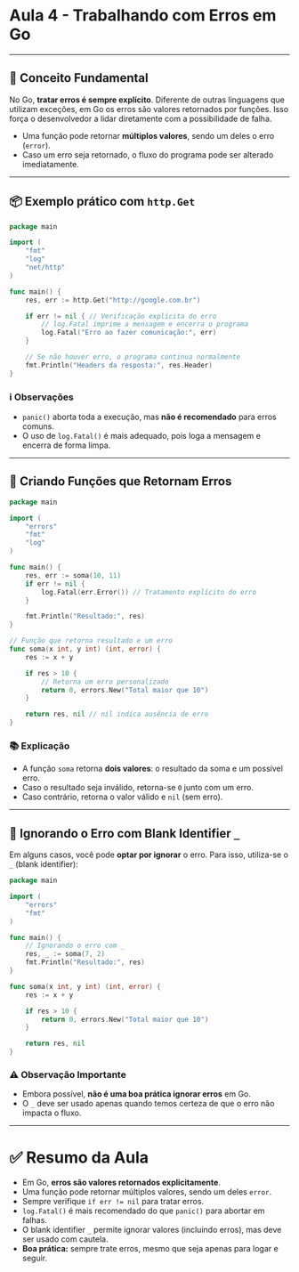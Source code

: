 # Aula 4 - Trabalhando com Erros em Go

---

## 🔑 Conceito Fundamental

No Go, **tratar erros é sempre explícito**. Diferente de outras linguagens que utilizam exceções, em Go os erros são valores retornados por funções. Isso força o desenvolvedor a lidar diretamente com a possibilidade de falha.

* Uma função pode retornar **múltiplos valores**, sendo um deles o erro (`error`).
* Caso um erro seja retornado, o fluxo do programa pode ser alterado imediatamente.

---

## 📦 Exemplo prático com `http.Get`

```go
package main

import (
	"fmt"
	"log"
	"net/http"
)

func main() {
	res, err := http.Get("http://google.com.br")

	if err != nil { // Verificação explícita do erro
		// log.Fatal imprime a mensagem e encerra o programa
		log.Fatal("Erro ao fazer comunicação:", err)
	}

	// Se não houver erro, o programa continua normalmente
	fmt.Println("Headers da resposta:", res.Header)
}
```

### ℹ️ Observações

* `panic()` aborta toda a execução, mas **não é recomendado** para erros comuns.
* O uso de `log.Fatal()` é mais adequado, pois loga a mensagem e encerra de forma limpa.

---

## 🚀 Criando Funções que Retornam Erros

```go
package main

import (
	"errors"
	"fmt"
	"log"
)

func main() {
	res, err := soma(10, 11)
	if err != nil {
		log.Fatal(err.Error()) // Tratamento explícito do erro
	}

	fmt.Println("Resultado:", res)
}

// Função que retorna resultado e um erro
func soma(x int, y int) (int, error) {
	res := x + y

	if res > 10 {
		// Retorna um erro personalizado
		return 0, errors.New("Total maior que 10")
	}

	return res, nil // nil indica ausência de erro
}
```

### 📚 Explicação

* A função `soma` retorna **dois valores**: o resultado da soma e um possível erro.
* Caso o resultado seja inválido, retorna-se `0` junto com um erro.
* Caso contrário, retorna o valor válido e `nil` (sem erro).

---

## 🔄 Ignorando o Erro com Blank Identifier `_`

Em alguns casos, você pode **optar por ignorar** o erro. Para isso, utiliza-se o `_` (blank identifier):

```go
package main

import (
	"errors"
	"fmt"
)

func main() {
	// Ignorando o erro com _
	res, _ := soma(7, 2)
	fmt.Println("Resultado:", res)
}

func soma(x int, y int) (int, error) {
	res := x + y

	if res > 10 {
		return 0, errors.New("Total maior que 10")
	}

	return res, nil
}
```

### ⚠️ Observação Importante

* Embora possível, **não é uma boa prática ignorar erros** em Go.
* O `_` deve ser usado apenas quando temos certeza de que o erro não impacta o fluxo.

---

# ✅ Resumo da Aula

* Em Go, **erros são valores retornados explicitamente**.
* Uma função pode retornar múltiplos valores, sendo um deles `error`.
* Sempre verifique `if err != nil` para tratar erros.
* `log.Fatal()` é mais recomendado do que `panic()` para abortar em falhas.
* O blank identifier `_` permite ignorar valores (incluindo erros), mas deve ser usado com cautela.
* **Boa prática:** sempre trate erros, mesmo que seja apenas para logar e seguir.
